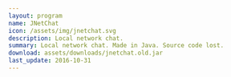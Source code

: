 ```yaml
---
layout: program
name: JNetChat
icon: /assets/img/jnetchat.svg
description: Local network chat.
summary: Local network chat. Made in Java. Source code lost.
download: assets/downloads/jnetchat.old.jar
last_update: 2016-10-31
---
```

